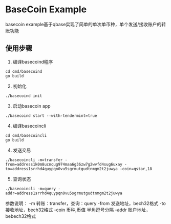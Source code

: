 # BaseCoin Example

basecoin example基于qbase实现了简单的单次单币种，单个发送/接收账户的转账功能

## 使用步骤

1. 编译basecoind程序
```
cd cmd/basecoind
go build
```
2. 初始化
```
./basecoind init
```
3. 启动basecoin app
```
./basecoind start --with-tendermint=true
```
4. 编译basecoincli
```
cd cmd/basecoincli
go build
```
4. 发送交易
```
./basecoincli -m=transfer -from=address1k0m8ucnqug974maa6g36zw7g2wvfd4sug6uxay -to=address1srrhd4quypqn0vu5sgrmutgudtnmgm2t2juwya -coin=qstar,18
```
5. 查询状态
```
./basecoincli -m=query -addr=address1srrhd4quypqn0vu5sgrmutgudtnmgm2t2juwya
```

  参数说明：
-m 转账：transfer，查询：query
-from 发送地址，bech32格式
-to 接收地址，bech32格式
-coin 币种,币值 半角逗号分隔
-addr 账户地址，bebech32格式